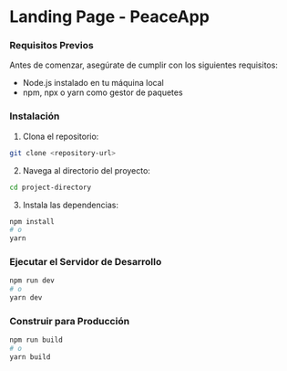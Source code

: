 <!-- # React + Vite

This template provides a minimal setup to get React working in Vite with HMR and some ESLint rules.

Currently, two official plugins are available:

- [@vitejs/plugin-react](https://github.com/vitejs/vite-plugin-react/blob/main/packages/plugin-react/README.md) uses [Babel](https://babeljs.io/) for Fast Refresh
- [@vitejs/plugin-react-swc](https://github.com/vitejs/vite-plugin-react-swc) uses [SWC](https://swc.rs/) for Fast Refresh
 -->

 # Landing Page - PeaceApp

### Requisitos Previos

Antes de comenzar, asegúrate de cumplir con los siguientes requisitos:

- Node.js instalado en tu máquina local
- npm, npx o yarn como gestor de paquetes

### Instalación

1. Clona el repositorio:

```bash
git clone <repository-url>
```

2. Navega al directorio del proyecto:
```bash
cd project-directory
```

3. Instala las dependencias:

```bash
npm install
# o
yarn
```

### Ejecutar el Servidor de Desarrollo

```bash
npm run dev
# o
yarn dev
```

### Construir para Producción

```bash
npm run build
# o
yarn build
```
